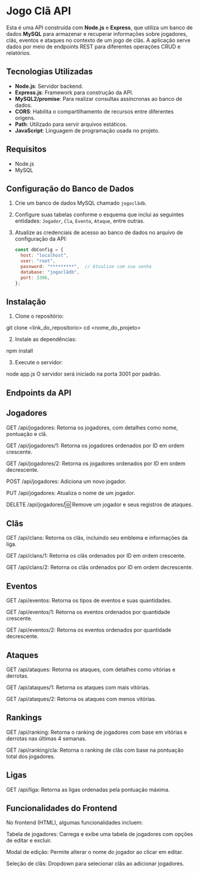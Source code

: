 # Jogo Clã API

Esta é uma API construída com **Node.js** e **Express**, que utiliza um banco de dados **MySQL** para armazenar e recuperar informações sobre jogadores, clãs, eventos e ataques no contexto de um jogo de clãs. A aplicação serve dados por meio de endpoints REST para diferentes operações CRUD e relatórios.

## Tecnologias Utilizadas

- **Node.js**: Servidor backend.
- **Express.js**: Framework para construção da API.
- **MySQL2/promise**: Para realizar consultas assíncronas ao banco de dados.
- **CORS**: Habilita o compartilhamento de recursos entre diferentes origens.
- **Path**: Utilizado para servir arquivos estáticos.
- **JavaScript**: Linguagem de programação usada no projeto.

## Requisitos

- Node.js
- MySQL

## Configuração do Banco de Dados

1. Crie um banco de dados MySQL chamado `jogoclãdb`.
2. Configure suas tabelas conforme o esquema que inclui as seguintes entidades: `Jogador`, `Cla`, `Evento`, `Ataque`, entre outras.
3. Atualize as credenciais de acesso ao banco de dados no arquivo de configuração da API:

   ```javascript
   const dbConfig = {
     host: "localhost",
     user: "root",
     password: "*********",  // Atualize com sua senha
     database: "jogoclãdb",
     port: 3306,
   }; 

## Instalação

1. Clone o repositório:
   
git clone <link_do_repositorio>
cd <nome_do_projeto>

2. Instale as dependências:

npm install

3. Execute o servidor:

node app.js
O servidor será iniciado na porta 3001 por padrão.

## Endpoints da API
## Jogadores

GET /api/jogadores: Retorna os jogadores, com detalhes como nome, pontuação e clã.

GET /api/jogadores/1: Retorna os jogadores ordenados por ID em ordem crescente.

GET /api/jogadores/2: Retorna os jogadores ordenados por ID em ordem decrescente.

POST /api/jogadores: Adiciona um novo jogador.

PUT /api/jogadores: Atualiza o nome de um jogador.

DELETE /api/jogadores/:id: Remove um jogador e seus registros de ataques.

## Clãs

GET /api/clans: Retorna os clãs, incluindo seu emblema e informações da liga.

GET /api/clans/1: Retorna os clãs ordenados por ID em ordem crescente.

GET /api/clans/2: Retorna os clãs ordenados por ID em ordem decrescente.

## Eventos

GET /api/eventos: Retorna os tipos de eventos e suas quantidades.

GET /api/eventos/1: Retorna os eventos ordenados por quantidade crescente.

GET /api/eventos/2: Retorna os eventos ordenados por quantidade decrescente.

## Ataques

GET /api/ataques: Retorna os ataques, com detalhes como vitórias e derrotas.

GET /api/ataques/1: Retorna os ataques com mais vitórias.

GET /api/ataques/2: Retorna os ataques com menos vitórias.

## Rankings

GET /api/ranking: Retorna o ranking de jogadores com base em vitórias e derrotas nas últimas 4 semanas.

GET /api/ranking/cla: Retorna o ranking de clãs com base na pontuação total dos jogadores.

## Ligas

GET /api/liga: Retorna as ligas ordenadas pela pontuação máxima.

## Funcionalidades do Frontend

No frontend (HTML), algumas funcionalidades incluem:

Tabela de jogadores: Carrega e exibe uma tabela de jogadores com opções de editar e excluir.

Modal de edição: Permite alterar o nome do jogador ao clicar em editar.

Seleção de clãs: Dropdown para selecionar clãs ao adicionar jogadores.
